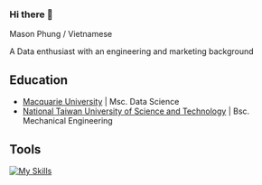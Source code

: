 ### Hi there 👋
Mason Phung / Vietnamese   


A Data enthusiast with an engineering and marketing background

## Education
- <a href="https://www.mq.edu.au" target="_blank">Macquarie University</a> | Msc. Data Science   
- <a href="https://www.ntust.edu.tw" target="_blank">National Taiwan University of Science and Technology</a> | Bsc. Mechanical Engineering

## Tools
[![My Skills](https://skillicons.dev/icons?i=python,sklearn,r,mysql,vscode,github)](https://skillicons.dev)
